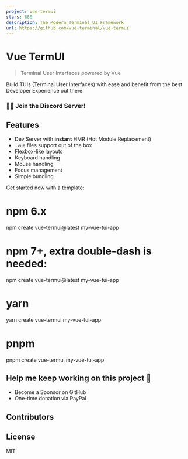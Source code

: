 ```yaml
---
project: vue-termui
stars: 880
description: The Modern Terminal UI Framework
url: https://github.com/vue-terminal/vue-termui
---
```


  

  

Vue TermUI
==========

> Terminal User Interfaces powered by Vue

Build TUIs (Terminal User Interfaces) with ease and benefit from the best Developer Experience out there.

### 🧑‍💻 Join the Discord Server!

Features
--------

-   Dev Server with **instant** HMR (Hot Module Replacement)
-   `.vue` files support out of the box
-   Flexbox-like layouts
-   Keyboard handling
-   Mouse handling
-   Focus management
-   Simple bundling

Get started now with a template:

# npm 6.x
npm create vue-termui@latest my-vue-tui-app

# npm 7+, extra double-dash is needed:
npm create vue-termui@latest my-vue-tui-app

# yarn
yarn create vue-termui my-vue-tui-app

# pnpm
pnpm create vue-termui my-vue-tui-app

Help me keep working on this project 💚
---------------------------------------

-   Become a Sponsor on GitHub
-   One-time donation via PayPal

Contributors
------------

License
-------

MIT
